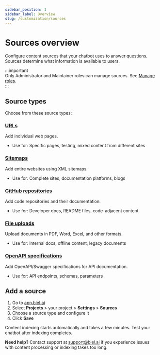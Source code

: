 ```yaml
---
sidebar_position: 1
sidebar_label: Overview
slug: /customization/sources
---
```


# Sources overview

Configure content sources that your chatbot uses to answer questions. Sources determine what information is available to users.

:::important  
Only Administrator and Maintainer roles can manage sources. See [Manage roles](../../administration/roles.md).  
:::

## Source types

Choose from these source types:

### [URLs](urls.md)
Add individual web pages.
- Use for: Specific pages, testing, mixed content from different sites

### [Sitemaps](sitemaps.md) 
Add entire websites using XML sitemaps.
- Use for: Complete sites, documentation platforms, blogs

### [GitHub repositories](github.md)
Add code repositories and their documentation.
- Use for: Developer docs, README files, code-adjacent content

### [File uploads](files.md)
Upload documents in PDF, Word, Excel, and other formats.
- Use for: Internal docs, offline content, legacy documents

### [OpenAPI specifications](openapi.md)
Add OpenAPI/Swagger specifications for API documentation.
- Use for: API endpoints, schemas, parameters

## Add a source

1. Go to [app.biel.ai](https://app.biel.ai)
2. Select **Projects** > your project > **Settings** > **Sources**
3. Choose a source type and configure it
4. Click **Save**

Content indexing starts automatically and takes a few minutes. Test your chatbot after indexing completes.

**Need help?** Contact support at [support@biel.ai](mailto:support@biel.ai) if you experience issues with content processing or indexing takes too long.
